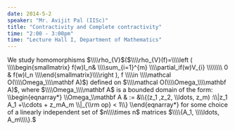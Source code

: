 ```yaml
---
date: 2014-5-2
speaker: "Mr. Avijit Pal (IISc)"
title: "Contractivity and Complete contractivity"
time: "2:00 - 3:00pm" 
time: "Lecture Hall I, Department of Mathematics"
---
```

We study homomorphisms $\\\\rho_{V}$($\\\\rho_{V}(f)=\\\\left ( \\\\begin{smallmatrix} f(w)I_n& \\\\sum_{i=1}^{m} \\\\partial_if(w)V_{i} \\\\\\\\ 0 & f(w)I_n \\\\end{smallmatrix}\\\\right ), f \\\\in \\\\mathcal O(\\\\Omega_\\\\mathbf A)$) defined on $\\\\mathcal O(\\\\Omega_\\\\mathbf A)$, where $\\\\Omega_\\\\mathbf A$ is a bounded domain of the form: \\\\begin{eqnarray*} \\\\Omega_\\\\mathbf A & := &\\\\{(z_1 ,z_2, \\\\ldots, z_m) :\\\\|z_1 A_1 +\\\\cdots + z_mA_m \\\\|_{\\\\rm op} < 1\\\\} \\\\end{eqnarray*} for some choice of a linearly independent set of $n\\\\times n$ matrices $\\\\{A_1, \\\\ldots, A_m\\\\}.$
